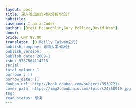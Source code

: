 ```yaml
---
layout: post
title: 深入浅出面向对象分析与设计
subtitle: 
casename: I am a Coder
author: [Brett McLaughlin,Gary Pollice,David West]
donor: 
price: CNY 98.00
translator: [O'Reilly Taiwan公司]
publish_company: 东南大学出版社
publish_version: 
publish_date: 2009-1
isbn: 9787564114213
serial: 
total_volume: 1
borrower: []
borrow_date: []
douban_url: http://book.douban.com/subject/3530721/
cover_path: https://img2.doubanio.com/lpic/s24550919.jpg
tag: 
read_status: 想读
---
```

